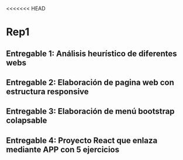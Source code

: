 <<<<<<< HEAD
# Rep1

Entregable 1: Análisis heurístico de diferentes webs
----------------------------------------------------
Entregable 2: Elaboración de pagina web con estructura responsive
----------------------------------------------------
Entregable 3: Elaboración de menú bootstrap colapsable
----------------------------------------------------
Entregable 4: Proyecto React que enlaza mediante APP con 5 ejercicios
----------------------------------------------------


